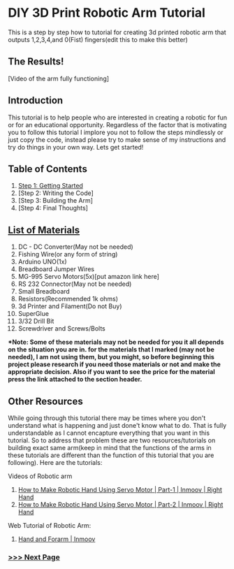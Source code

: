# DIY 3D Print Robotic Arm Tutorial
This is a step by step how to tutorial for creating 3d printed robotic arm that outputs 1,2,3,4,and 0(Fist) fingers(edit this to make this better)

## The Results!
  [Video of the arm fully functioning]

## Introduction
  This tutorial is to help people who are interested in creating a robotic for fun or for an educational opportunity.
  Regardless of the factor that is motivating you to follow this tutorial I implore you not to follow the steps mindlessly
  or just copy the code, instead please try to make sense of my instructions and try do things in your own way. Lets get started!

## Table of Contents
  1. [Step 1: Getting Started](Step1/README.md)
  2. [Step 2: Writing the Code]
  3. [Step 3: Building the Arm]
  4. [Step 4: Final Thoughts]

## [List of Materials](https://docs.google.com/spreadsheets/d/1Dp6b8R32gZZG6dd2im-lXMtWr-UyI8ejz0LY45OnSRQ/edit?usp=sharing)
  1. DC - DC Converter(May not be needed)
  2. Fishing Wire(or any form of string)
  3. Arduino UNO(1x)
  4. Breadboard Jumper Wires
  5. MG-995 Servo Motors(5x)[put amazon link here]
  6. RS 232 Connector(May not be needed)
  7. Small Breadboard
  8. Resistors(Recommended 1k ohms)
  9. 3d Printer and Filament(Do not Buy)
  10. SuperGlue
  11. 3/32 Drill Bit
  12. Screwdriver and Screws/Bolts

  __*Note: Some of these materials may not be needed for you it all depends on the situation you are in.
  for the materials that I marked (may not be needed), I am not using them, but you might, so before beginning
  this project please research if you need those materials or not and make the appropriate decision. Also if you want to
  see the price for the material press the link attached to the section header.__

## Other Resources
  While going through this tutorial there may be times where you don't understand what is happening and just done't 
  know what to do. That is fully understandable as I cannot encapture everything that you want in this tutorial. So to address
  that problem these are two resources/tutorials on building exact same arm(keep in mind that the functions of the arms in these 
  tutorials are different than the function of this tutorial that you are following). Here are the tutorials:

  Videos of Robotic arm
  1. [How to Make Robotic Hand Using Servo Motor | Part-1 | Inmoov | Right Hand](https://www.youtube.com/watch?v=vgtJY_rJWzo)
  2. [How to Make Robotic Hand Using Servo Motor | Part-2 | Inmoov | Right Hand](https://www.youtube.com/watch?v=ZXy0Oxoixcg)

  Web Tutorial of Robotic Arm:
  1. [Hand and Forarm | Inmoov](https://inmoov.fr/hand-and-forarm/)

### [>>> Next Page](Step1/README.md)
